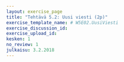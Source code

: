```yaml
---
layout: exercise_page
title: "Tehtävä 5.2: Uusi viesti (2p)"
exercise_template_name: # W5E02.UusiViesti
exercise_discussion_id:
exercise_upload_id:
kesken: 1
no_review: 1
julkaisu: 3.2.2018
---
```

